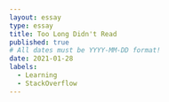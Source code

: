```yaml
---
layout: essay
type: essay
title: Too Long Didn't Read
published: true
# All dates must be YYYY-MM-DD format!
date: 2021-01-28
labels:
  - Learning
  - StackOverflow
---
```

